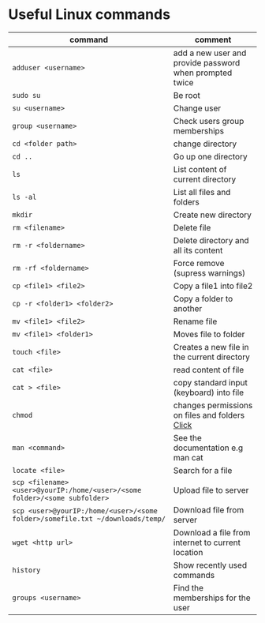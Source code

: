 # Useful Linux commands

|command | comment|
|---|---|
|`adduser <username>` | add a new user and provide password when prompted twice|
|`sudo su` | Be root|
|`su <username>` | Change user|
|`group <username>` | Check users group memberships|
|`cd <folder path>` | change directory|
|`cd ..`| Go up one directory|
|`ls` | List content of current directory|
|`ls -al` | List all files and folders|
|`mkdir` | Create new directory|
|`rm <filename>` | Delete file|
|`rm -r <foldername>` | Delete directory and all its content|
|`rm -rf <foldername>` | Force remove (supress warnings)|
|`cp <file1> <file2>` | Copy a file1 into file2|
|`cp -r <folder1> <folder2>` | Copy a folder to another|
|`mv <file1> <file2>` | Rename file|
|`mv <file1> <folder1>` | Moves file to folder|
|`touch <file>` | Creates a new file in the current directory|
|`cat <file>` | read content of file|
|`cat > <file>` | copy standard input (keyboard) into file|
|`chmod`| changes permissions on files and folders [Click](http://www.computerhope.com/unix/uchmod.htm)|
|`man <command>` | See the documentation e.g man cat|
|`locate <file>` | Search for a file|
|`scp <filename>  <user>@yourIP:/home/<user>/<some folder>/<some subfolder>`| Upload file to server|
|`scp <user>@yourIP:/home/<user>/<some folder>/somefile.txt ~/downloads/temp/`| Download file from server |
|`wget <http url>` | Download a file from internet to current location|
|`history` | Show recently used commands |
|`groups <username>` | Find the memberships for the user |